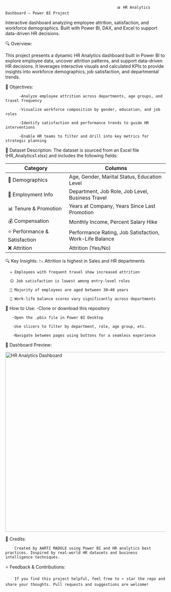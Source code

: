                                                      📊 HR Analytics Dashboard – Power BI Project
                                                     
Interactive dashboard analyzing employee attrition, satisfaction, and workforce demographics. Built with Power BI, DAX, and Excel to support data-driven HR decisions.



🔍 Overview:

This project presents a dynamic HR Analytics dashboard built in Power BI to explore employee data, uncover attrition patterns, and support data-driven HR decisions. It leverages interactive visuals and calculated KPIs to provide insights into workforce demographics, job satisfaction, and departmental trends.


🎯 Objectives:

          -Analyze employee attrition across departments, age groups, and travel frequency   
   
          -Visualize workforce composition by gender, education, and job roles

          -Identify satisfaction and performance trends to guide HR interventions

          -Enable HR teams to filter and drill into key metrics for strategic planning



📁 Dataset Description:
The dataset is sourced from an Excel file (HR_Analytics1.xlsx) and includes the following fields:

| **Category**           | **Columns**                                                                 |
|------------------------|------------------------------------------------------------------------------|
| 🧍 Demographics         | Age, Gender, Marital Status, Education Level                                 |
| 💼 Employment Info      | Department, Job Role, Job Level, Business Travel                             |
| 📊 Tenure & Promotion   | Years at Company, Years Since Last Promotion                                 |
| 💰 Compensation         | Monthly Income, Percent Salary Hike                                          |
| ⭐ Performance & Satisfaction | Performance Rating, Job Satisfaction, Work-Life Balance              |
| ❌ Attrition            | Attrition (Yes/No)                                                           |




🔍 Key Insights:
      📉 Attrition is highest in Sales and HR departments

      ✈️ Employees with frequent travel show increased attrition

      😐 Job satisfaction is lowest among entry-level roles

      👥 Majority of employees are aged between 30–40 years

      💼 Work-life balance scores vary significantly across departments





🚀 How to Use:
       -Clone or download this repository

       -Open the .pbix file in Power BI Desktop

       -Use slicers to filter by department, role, age group, etc.

       -Navigate between pages using buttons for a seamless experience




📸 Dashboard Preview:


<img width="1040" height="565" alt="HR Analytics Dashboard" src="https://github.com/user-attachments/assets/df1d20e0-7f33-4d6d-b2a3-47de0a1a05b0" />



🙌 Credits:

        Created by AARTI MADOLE using Power BI and HR analytics best practices. Inspired by real-world HR datasets and business intelligence techniques.



⭐ Feedback & Contributions:

        If you find this project helpful, feel free to ⭐ star the repo and share your thoughts. Pull requests and suggestions are welcome!
